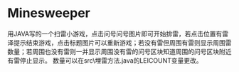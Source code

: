 # Minesweeper
用JAVA写的一个扫雷小游戏，点击问号问号图片即可开始排雷，若点击位置有雷泽提示结束游戏，点击标题图片可以重新游戏；若没有雷但周围有雷则显示周围雷数量；若周围也没有雷则一并显示周围没有雷的问号区块知道周围的问号区块附近有雷停止显示。
数量可以在src\埋雷方法.java的LEICOUNT变量更改。
